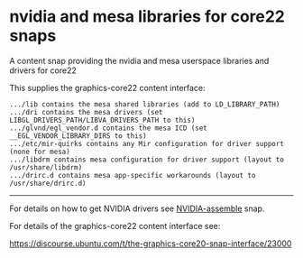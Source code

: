 # nvidia and mesa libraries for core22 snaps

A content snap providing the nvidia and mesa userspace libraries and
drivers for core22

This supplies the graphics-core22 content interface:

    .../lib contains the mesa shared libraries (add to LD_LIBRARY_PATH)
    .../dri contains the mesa drivers (set LIBGL_DRIVERS_PATH/LIBVA_DRIVERS_PATH to this)
    .../glvnd/egl_vendor.d contains the mesa ICD (set __EGL_VENDOR_LIBRARY_DIRS to this)
    .../etc/mir-quirks contains any Mir configuration for driver support (none for mesa)
    .../libdrm contains mesa configuration for driver support (layout to /usr/share/libdrm) 
    .../drirc.d contains mesa app-specific workarounds (layout to /usr/share/drirc.d) 

----

For details on how to get NVIDIA drivers see
[NVIDIA-assemble](https://github.com/xnox/nvidia-assemble) snap.

For details of the graphics-core22 content interface see:

https://discourse.ubuntu.com/t/the-graphics-core20-snap-interface/23000

